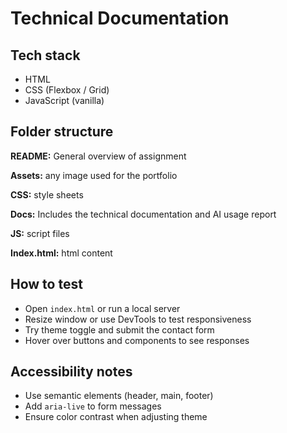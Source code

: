 # Technical Documentation


## Tech stack
- HTML
- CSS (Flexbox / Grid)
- JavaScript (vanilla)


## Folder structure

**README:** General overview of assignment

**Assets:** any image used for the portfolio

**CSS:** style sheets

**Docs:** Includes the technical documentation and AI usage report

**JS:** script files

**Index.html:** html content



## How to test
- Open `index.html` or run a local server
- Resize window or use DevTools to test responsiveness
- Try theme toggle and submit the contact form
- Hover over buttons and components to see responses


## Accessibility notes
- Use semantic elements (header, main, footer)
- Add `aria-live` to form messages
- Ensure color contrast when adjusting theme